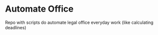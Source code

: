 # Automate Office
Repo with scripts do automate legal office everyday work (like calculating deadlines)
